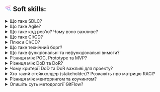 <h2>
  <img src="../assets/Soft-skills.png"  width="20" height="20" />
  <span>Soft skills:</span>
</h2>

<details>
  <summary>Що таке SDLC?</summary>
  <p>Відповідь на питання про SDLC...</p>
</details>

<details>
  <summary>Що таке Agile?</summary>
  <p>Відповідь на питання про Agile...</p>
</details>

<details>
  <summary>Що таке код рев'ю? Чому воно важливе?</summary>
  <p>Відповідь на питання про код рев'ю та його важливість...</p>
</details>

<details>
  <summary>Що таке CI/CD?</summary>
  <p>Відповідь на питання про CI/CD...</p>
</details>

<details>
  <summary>Плюси CI/CD?</summary>
  <p>Відповідь на питання про плюси CI/CD...</p>
</details>

<details>
  <summary>Що таке технічний борг?</summary>
  <p>Відповідь на питання про технічний борг...</p>
</details>

<details>
  <summary>Що таке функціональні та нефункціональні вимоги?</summary>
  <p>Відповідь на питання про функціональні та нефункціональні вимоги...</p>
</details>

<details>
  <summary>Різниця між POC, Prototype та MVP?</summary>
  <p>Відповідь на питання про різницю між POC, Prototype та MVP...</p>
</details>

<details>
  <summary>Різниця між DoD та DoR?</summary>
  <p>Відповідь на питання про різницю між DoD та DoR...</p>
</details>

<details>
  <summary>Чому критерії DoD та DoR важливі для проекту?</summary>
  <p>Відповідь на питання про важливість критеріїв DoD та DoR для проекту...</p>
</details>

<details>
  <summary>Хто такий стейкхолдер (stakeholder)? Розкажіть про матрицю RACI?</summary>
  <p>Відповідь на питання про стейкхолдера (stakeholder) та матрицю RACI...</p>
</details>

<details>
  <summary>Різниця між менторингом та коучингом?</summary>
  <p>Відповідь на питання про різницю між менторингом та коучингом...</p>
</details>

<details>
  <summary>Опишіть суть методології GitFlow?</summary>
  <p>Відповідь на питання про методологію GitFlow...</p>
</details>
